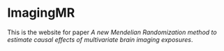 # ImagingMR

This is the website for paper *A new Mendelian Randomization method to estimate causal effects of multivariate brain imaging exposures*. 
